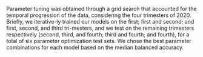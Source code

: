 Parameter tuning was obtained through a grid search that accounted for the temporal progression of the data, considering the four trimesters of 2020. Briefly, we iterative-ly trained our models on the first; first and second; and first, second, and third tri-mesters, and we test on the remaining trimesters respectively (second, third, and fourth; third and fourth; and fourth), for a total of six parameter optimization test sets. We chose the best parameter combinations for each model based on the median balanced accuracy.
